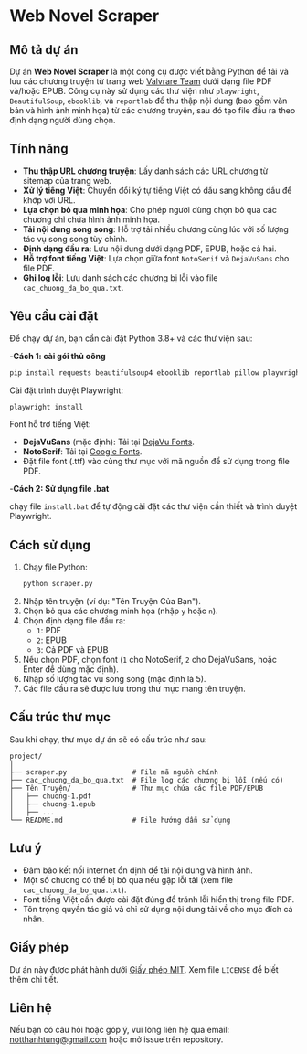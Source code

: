 # Web Novel Scraper

## Mô tả dự án
Dự án **Web Novel Scraper** là một công cụ được viết bằng Python để tải và lưu các chương truyện từ trang web [Valvrare Team](https://valvrareteam.net) dưới dạng file PDF và/hoặc EPUB. Công cụ này sử dụng các thư viện như `playwright`, `BeautifulSoup`, `ebooklib`, và `reportlab` để thu thập nội dung (bao gồm văn bản và hình ảnh minh họa) từ các chương truyện, sau đó tạo file đầu ra theo định dạng người dùng chọn.

## Tính năng
- **Thu thập URL chương truyện**: Lấy danh sách các URL chương từ sitemap của trang web.
- **Xử lý tiếng Việt**: Chuyển đổi ký tự tiếng Việt có dấu sang không dấu để khớp với URL.
- **Lựa chọn bỏ qua minh họa**: Cho phép người dùng chọn bỏ qua các chương chỉ chứa hình ảnh minh họa.
- **Tải nội dung song song**: Hỗ trợ tải nhiều chương cùng lúc với số lượng tác vụ song song tùy chỉnh.
- **Định dạng đầu ra**: Lưu nội dung dưới dạng PDF, EPUB, hoặc cả hai.
- **Hỗ trợ font tiếng Việt**: Lựa chọn giữa font `NotoSerif` và `DejaVuSans` cho file PDF.
- **Ghi log lỗi**: Lưu danh sách các chương bị lỗi vào file `cac_chuong_da_bo_qua.txt`.

## Yêu cầu cài đặt
Để chạy dự án, bạn cần cài đặt Python 3.8+ và các thư viện sau:

-**Cách 1: cài gói thủ oông**
```bash
pip install requests beautifulsoup4 ebooklib reportlab pillow playwright
```

Cài đặt trình duyệt Playwright:
```bash
playwright install
```
 Font hỗ trợ tiếng Việt:
- **DejaVuSans** (mặc định): Tải tại [DejaVu Fonts](https://dejavu-fonts.github.io/).
- **NotoSerif**: Tải tại [Google Fonts](https://fonts.google.com/noto/specimen/Noto+Serif).
- Đặt file font (.ttf) vào cùng thư mục với mã nguồn để sử dụng trong file PDF.

-**Cách 2: Sử dụng file .bat**

chạy file `install.bat` để tự động cài đặt các thư viện cần thiết và trình duyệt Playwright.
## Cách sử dụng
1. Chạy file Python:
   ```bash
   python scraper.py
   ```
2. Nhập tên truyện (ví dụ: "Tên Truyện Của Bạn").
3. Chọn bỏ qua các chương minh họa (nhập `y` hoặc `n`).
4. Chọn định dạng file đầu ra:
   - `1`: PDF
   - `2`: EPUB
   - `3`: Cả PDF và EPUB
5. Nếu chọn PDF, chọn font (`1` cho NotoSerif, `2` cho DejaVuSans, hoặc Enter để dùng mặc định).
6. Nhập số lượng tác vụ song song (mặc định là 5).
7. Các file đầu ra sẽ được lưu trong thư mục mang tên truyện.

## Cấu trúc thư mục
Sau khi chạy, thư mục dự án sẽ có cấu trúc như sau:
```
project/
│
├── scraper.py                # File mã nguồn chính
├── cac_chuong_da_bo_qua.txt  # File log các chương bị lỗi (nếu có)
├── Tên Truyện/               # Thư mục chứa các file PDF/EPUB
│   ├── chuong-1.pdf
│   ├── chuong-1.epub
│   ├── ...
└── README.md                 # File hướng dẫn sử dụng
```

## Lưu ý
- Đảm bảo kết nối internet ổn định để tải nội dung và hình ảnh.
- Một số chương có thể bị bỏ qua nếu gặp lỗi tải (xem file `cac_chuong_da_bo_qua.txt`).
- Font tiếng Việt cần được cài đặt đúng để tránh lỗi hiển thị trong file PDF.
- Tôn trọng quyền tác giả và chỉ sử dụng nội dung tải về cho mục đích cá nhân.

## Giấy phép
Dự án này được phát hành dưới [Giấy phép MIT](LICENSE). Xem file `LICENSE` để biết thêm chi tiết.

## Liên hệ
Nếu bạn có câu hỏi hoặc góp ý, vui lòng liên hệ qua email: notthanhtung@gmail.com hoặc mở issue trên repository.